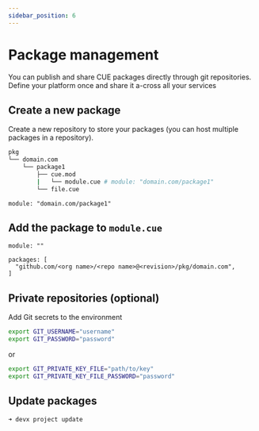 ```yaml
---
sidebar_position: 6
---
```


# Package management

You can publish and share CUE packages directly through git repositories. Define your platform once and share it a-cross all your services
## Create a new package
Create a new repository to store your packages (you can host multiple packages in a repository).

```bash
pkg
└── domain.com
    └── package1
        ├── cue.mod
        |   └── module.cue # module: "domain.com/package1"
        └── file.cue
```

```cue title="pkg/domain.com/package1/cue.mod/module.cue"
module: "domain.com/package1"
```

## Add the package to `module.cue`
```cue
module: ""

packages: [
  "github.com/<org name>/<repo name>@<revision>/pkg/domain.com",
]		
```

## Private repositories (optional)

Add Git secrets to the environment
```bash
export GIT_USERNAME="username"
export GIT_PASSWORD="password"
```
or
```bash
export GIT_PRIVATE_KEY_FILE="path/to/key"
export GIT_PRIVATE_KEY_FILE_PASSWORD="password"
```

## Update packages
```bash
➜ devx project update
```
